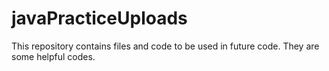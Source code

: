 # javaPracticeUploads
This repository contains files and code to be used in future code. They are some helpful codes.
